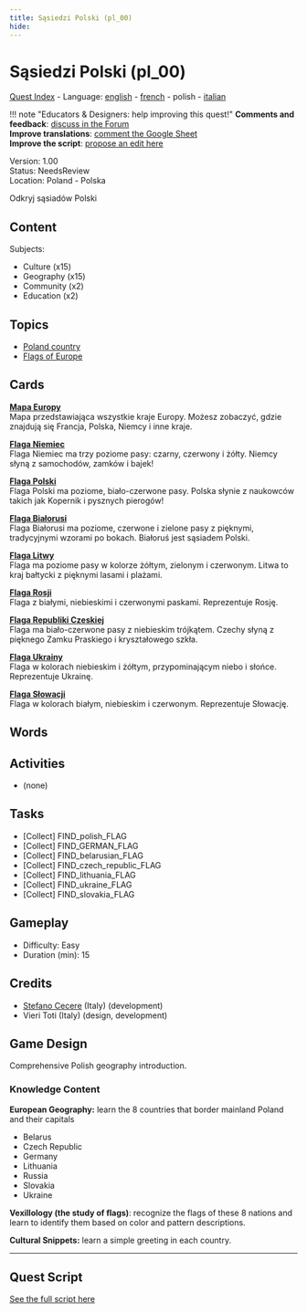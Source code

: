 ```yaml
---
title: Sąsiedzi Polski (pl_00)
hide:
---
```


# Sąsiedzi Polski (pl_00)
[Quest Index](./index.pl.md) - Language: [english](./pl_00.md) - [french](./pl_00.fr.md) - polish - [italian](./pl_00.it.md)

!!! note "Educators & Designers: help improving this quest!"
    **Comments and feedback**: [discuss in the Forum](https://vgwb.discourse.group/t/pl-00-the-neighbors-of-poland/31/1)  
    **Improve translations**: [comment the Google Sheet](https://docs.google.com/spreadsheets/d/1FPFOy8CHor5ArSg57xMuPAG7WM27-ecDOiU-OmtHgjw/edit?gid=1929643794#gid=1929643794)  
    **Improve the script**: [propose an edit here](https://github.com/vgwb/Antura/blob/main/Assets/_discover/_quests/PL_00%20Geo%20Poland/PL_00%20Geo%20Poland%20-%20Yarn%20Script.yarn)  

Version: 1.00  
Status: NeedsReview  
Location: Poland - Polska

Odkryj sąsiadów Polski

## Content
Subjects: 

  - Culture (x15)
  - Geography (x15)
  - Community (x2)
  - Education (x2)

## Topics
- [Poland country](../topics/index.md#poland)
- [Flags of Europe](../topics/index.md#flags_euroe)


## Cards
**[Mapa Europy](../cards/index.md#concept_europe_map)**  
Mapa przedstawiająca wszystkie kraje Europy. Możesz zobaczyć, gdzie znajdują się Francja, Polska, Niemcy i inne kraje.  

**[Flaga Niemiec](../cards/index.md#flag_germany)**  
Flaga Niemiec ma trzy poziome pasy: czarny, czerwony i żółty. Niemcy słyną z samochodów, zamków i bajek!  

**[Flaga Polski](../cards/index.md#flag_poland)**  
Flaga Polski ma poziome, biało-czerwone pasy. Polska słynie z naukowców takich jak Kopernik i pysznych pierogów!  

**[Flaga Białorusi](../cards/index.md#flag_belarus)**  
Flaga Białorusi ma poziome, czerwone i zielone pasy z pięknymi, tradycyjnymi wzorami po bokach. Białoruś jest sąsiadem Polski.  

**[Flaga Litwy](../cards/index.md#flag_lithuania)**  
Flaga ma poziome pasy w kolorze żółtym, zielonym i czerwonym. Litwa to kraj bałtycki z pięknymi lasami i plażami.  

**[Flaga Rosji](../cards/index.md#flag_russia)**  
Flaga z białymi, niebieskimi i czerwonymi paskami. Reprezentuje Rosję.  

**[Flaga Republiki Czeskiej](../cards/index.md#flag_czech_republic)**  
Flaga ma biało-czerwone pasy z niebieskim trójkątem. Czechy słyną z pięknego Zamku Praskiego i kryształowego szkła.  

**[Flaga Ukrainy](../cards/index.md#flag_ukraine)**  
Flaga w kolorach niebieskim i żółtym, przypominającym niebo i słońce. Reprezentuje Ukrainę.  

**[Flaga Słowacji](../cards/index.md#flag_slovakia)**  
Flaga w kolorach białym, niebieskim i czerwonym. Reprezentuje Słowację.  

## Words
## Activities
- (none)

## Tasks
- [Collect] FIND_polish_FLAG
- [Collect] FIND_GERMAN_FLAG
- [Collect] FIND_belarusian_FLAG
- [Collect] FIND_czech_republic_FLAG
- [Collect] FIND_lithuania_FLAG
- [Collect] FIND_ukraine_FLAG
- [Collect] FIND_slovakia_FLAG
## Gameplay
- Difficulty: Easy
- Duration (min): 15
## Credits
- [Stefano Cecere](https://stefanocecere.com) (Italy) (development)
- Vieri Toti (Italy) (design, development)

## Game Design
Comprehensive Polish geography introduction.

### Knowledge Content

**European Geography:** learn the 8 countries that border mainland Poland and their capitals

- Belarus
- Czech Republic
- Germany
- Lithuania
- Russia
- Slovakia
- Ukraine

**Vexillology (the study of flags)**: recognize the flags of these 8 nations and learn to identify them based on color and pattern descriptions.

**Cultural Snippets:** learn a simple greeting in each country.


---

## Quest Script

[See the full script here](./pl_00-script.pl.md)
